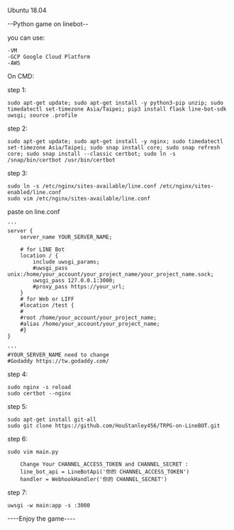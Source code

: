 Ubuntu 18.04 

--Python game on linebot--

you can use:

    -VM 
    -GCP Google Cloud Platform
    -AWS       



On CMD:

step 1:
    
    sudo apt-get update; sudo apt-get install -y python3-pip unzip; sudo timedatectl set-timezone Asia/Taipei; pip3 install flask line-bot-sdk uwsgi; source .profile

step 2:
    
    sudo apt-get update; sudo apt-get install -y nginx; sudo timedatectl set-timezone Asia/Taipei; sudo snap install core; sudo snap refresh core; sudo snap install --classic certbot; sudo ln -s /snap/bin/certbot /usr/bin/certbot

step 3:
    
    sudo ln -s /etc/nginx/sites-available/line.conf /etc/nginx/sites-enabled/line.conf
    sudo vim /etc/nginx/sites-available/line.conf

paste on line.conf
   
    '''
    server {
        server_name YOUR_SERVER_NAME;

        # for LINE Bot
        location / {
            include uwsgi_params;
            #uwsgi_pass unix:/home/your_account/your_project_name/your_project_name.sock;
            uwsgi_pass 127.0.0.1:3000;
            #proxy_pass https://your_url;
        }
        # for Web or LIFF
        #location /test {
        #   
        #root /home/your_account/your_project_name;
        #alias /home/your_account/your_project_name;
        #}
    }

    '''
    #YOUR_SERVER_NAME need to change
    #Godaddy https://tw.godaddy.com/

step 4:
    
    sudo nginx -s reload
    sudo certbot --nginx
    
step 5:
    
    sudo apt-get install git-all
    sudo git clone https://github.com/HouStanley456/TRPG-on-LineBOT.git
    
step 6:
    
    sudo vim main.py
    
        Change Your CHANNEL_ACCESS_TOKEN and CHANNEL_SECRET :
        line_bot_api = LineBotApi('你的 CHANNEL_ACCESS_TOKEN')
        handler = WebhookHandler('你的 CHANNEL_SECRET')
       
step 7: 
    
    uwsgi -w main:app -s :3000
    
    
----Enjoy the game----

